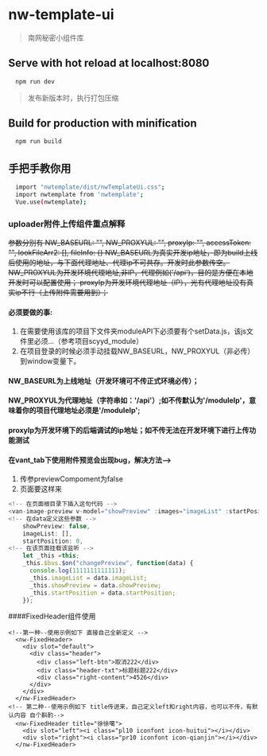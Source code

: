 # nw-template-ui

> 南网秘密小组件库

## Serve with hot reload at localhost:8080

```bash
  npm run dev
```

> 发布新版本时，执行打包压缩

## Build for production with minification

```bash
  npm run build
```

## 手把手教你用

```bash
  import "nwtemplate/dist/nwTemplateUi.css";
  import nwtemplate from 'nwtemplate';
  Vue.use(nwtemplate);
```

### uploader附件上传组件重点解释
~~参数分别有	NW_BASEURL: "", NW_PROXYUL: "", proxyIp: "", accessToken: "", lookFileArr2: [], fileInfo: {}
NW_BASEURL为真实开发ip地址，即为build上线后使用的地址，与下面代理地址、代理ip不可共存。开发时此参数传空。
NW_PROXYUL为开发环境代理地址,非IP，代理例如('/api')，目的是方便在本地开发时可以配置使用；
proxyIp为开发环境代理地址（IP），光有代理地址没有真实ip不行（上传附件需要用到）；~~

#### 必须要做的事:
  1. 在需要使用该库的项目下文件夹moduleAPI下必须要有个setData.js，该js文件里必须...（参考项目scyyd_module）
  2. 在项目登录的时候必须手动挂载NW_BASEURL，NW_PROXYUL（非必传）到window变量下。

#### NW_BASEURL为上线地址（开发环境可不传正式环境必传）；
#### NW_PROXYUL为代理地址（字符串如：'/api'）;如不传默认为'/moduleIp'，意味着你的项目代理地址必须是'/moduleIp';
#### proxyIp为开发环境下的后端调试的ip地址；如不传无法在开发环境下进行上传功能测试

#### 在vant_tab下使用附件预览会出现bug，解决方法-->
  1. 传参previewCompoment为false
  2. 页面要这样来
  ```javascript
  <!-- 在页面根目录下插入这句代码 -->
  <van-image-preview v-model="showPreview" :images="imageList" :startPosition="startPosition"></van-image-preview>
  <!-- 在data定义这些参数 -->
      showPreview: false,
      imageList: [],
      startPosition: 0,
  <!-- 在该页面挂载该监听 -->
  	  let _this =this;
      _this.$bus.$on("changePreview", function(data) {
        console.log(1111111111111);
        _this.imageList = data.imageList;
        _this.showPreview = data.showPreview;
        _this.startPosition = data.startPosition;
      });
  ```

####FixedHeader组件使用
```brash
<!--第一种--使用示例如下 直接自己全新定义 -->
  <nw-FixedHeader>
    <div slot="default">
      <div class="header">
        <div class="left-btn">取消222</div>
        <div class="header-txt">标题标题222</div>
        <div class="right-content">4526</div>
      </div>
    </div>
  </nw-FixedHeader>
<!-- 第二种--使用示例如下 title传进来，自己定义left和right内容，也可以不传，有默认内容 自个斟酌-->
  <nw-FixedHeader title="徐徐噶">
    <div slot="left"><i class="pl10 iconfont icon-huitui"></i></div>
    <div slot="right"><i class="pr10 iconfont icon-qianjin"></i></div>
  </nw-FixedHeader>
```

